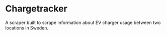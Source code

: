 # Chargetracker
A scraper built to scrape information about EV charger usage between two locations in Sweden.
